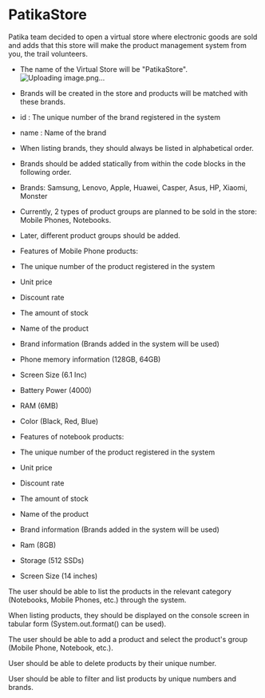 # PatikaStore

Patika team decided to open a virtual store where electronic goods are sold and adds that this store will make the product management system from you, the trail volunteers.

- The name of the Virtual Store will be "PatikaStore".
  ![Uploading image.png…]()


- Brands will be created in the store and products will be matched with these brands.

- id : The unique number of the brand registered in the system

- name : Name of the brand

- When listing brands, they should always be listed in alphabetical order.

- Brands should be added statically from within the code blocks in the following order.

- Brands: Samsung, Lenovo, Apple, Huawei, Casper, Asus, HP, Xiaomi, Monster

- Currently, 2 types of product groups are planned to be sold in the store: Mobile Phones, Notebooks.

- Later, different product groups should be added.

- Features of Mobile Phone products:

- The unique number of the product registered in the system

- Unit price

- Discount rate

- The amount of stock

- Name of the product

- Brand information (Brands added in the system will be used)

- Phone memory information (128GB, 64GB)

- Screen Size (6.1 Inc)

- Battery Power (4000)

- RAM (6MB)

- Color (Black, Red, Blue)

- Features of notebook products:

- The unique number of the product registered in the system

- Unit price

- Discount rate

- The amount of stock

- Name of the product

- Brand information (Brands added in the system will be used)

- Ram (8GB)

- Storage (512 SSDs)

- Screen Size (14 inches)

The user should be able to list the products in the relevant category (Notebooks, Mobile Phones, etc.) through the system.

When listing products, they should be displayed on the console screen in tabular form (System.out.format() can be used).

The user should be able to add a product and select the product's group (Mobile Phone, Notebook, etc.).

User should be able to delete products by their unique number.

User should be able to filter and list products by unique numbers and brands.



